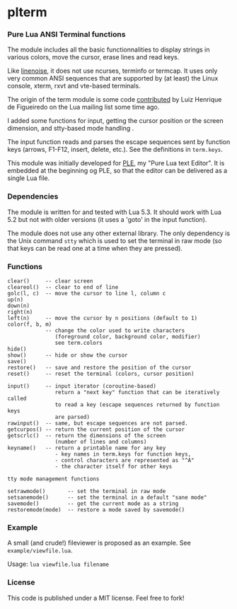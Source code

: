 # plterm

### Pure Lua ANSI Terminal functions

The module includes all the basic functionnalities to display strings in various colors, move the cursor, erase lines and read keys.

Like [linenoise](https://github.com/antirez/linenoise), it does not use ncurses, terminfo or termcap. It uses only very common ANSI sequences that are supported by (at least) the Linux console, xterm, rxvt and vte-based terminals.

The origin of the term module is some code [contributed](http://lua-users.org/lists/lua-l/2009-12/msg00937.html) by Luiz Henrique de Figueiredo on the Lua mailing list some time ago.

I added some functions for input, getting the cursor position or the screen dimension, and stty-based mode handling .

The input function reads and parses the escape sequences sent by function keys (arrows, F1-F12, insert, delete, etc.). See the definitions in `term.keys`.

This module was initially developed for  [PLE](https://github.com/philanc/ple), my "Pure Lua text Editor". It is embedded at the beginning og PLE, so that the editor can be delivered as a single Lua file.  

### Dependencies

The module is written for and tested with Lua 5.3. It should work with Lua 5.2 but not with older versions (it uses a 'goto' in the input function).

The module does not use any other external library.  The only dependency is the Unix command `stty` which is used to set the terminal in raw mode (so that keys can be read one at a time when they are pressed).

### Functions

```
clear()     -- clear screen
cleareol()  -- clear to end of line
golc(l, c)  -- move the cursor to line l, column c
up(n)
down(n)
right(n)
left(n)     -- move the cursor by n positions (default to 1)
color(f, b, m)
            -- change the color used to write characters
			   (foreground color, background color, modifier)
			   see term.colors
hide()
show()      -- hide or show the cursor
save()
restore()   -- save and restore the position of the cursor
reset()     -- reset the terminal (colors, cursor position)

input()     -- input iterator (coroutine-based)
		       return a "next key" function that can be iteratively called 
			   to read a key (escape sequences returned by function keys 
			   are parsed)
rawinput()  -- same, but escape sequences are not parsed.
getcurpos() -- return the current position of the cursor
getscrlc()  -- return the dimensions of the screen 
               (number of lines and columns)
keyname()   -- return a printable name for any key
               - key names in term.keys for function keys,
			   - control characters are represented as "^A"
			   - the character itself for other keys

tty mode management functions

setrawmode()       -- set the terminal in raw mode
setsanemode()      -- set the terminal in a default "sane mode"
savemode()         -- get the current mode as a string
restoremode(mode)  -- restore a mode saved by savemode()

```

### Example

A small (and crude!) fileviewer is proposed as an example. See `example/viewfile.lua`.

Usage: 	`lua viewfile.lua filename`

### License

This code is published under a MIT license. Feel free to fork!

